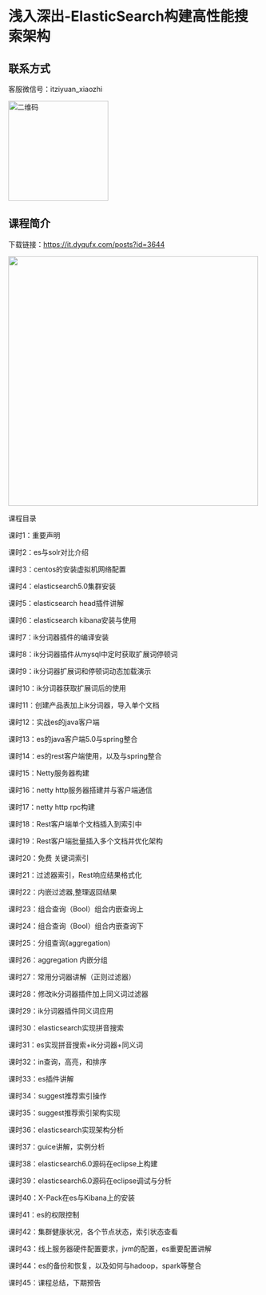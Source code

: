 # 浅入深出-ElasticSearch构建高性能搜索架构

## 联系方式

客服微信号：itziyuan_xiaozhi

<img src="https://ziyuanyun.oss-cn-guangzhou.aliyuncs.com/common/20240614073449/666b82192834a.jpg" width="200" height="200" alt="二维码">

## 课程简介

下载链接：https://it.dyqufx.com/posts?id=3644

<img src="https://ziyuanyun.oss-cn-guangzhou.aliyuncs.com/yun/20240515185246/664493fe7894a.jpg" width="500" alt="">

  

 课程目录

 课时1：重要声明

 课时2：es与solr对比介绍

 课时3：centos的安装虚拟机网络配置

 课时4：elasticsearch5.0集群安装

 课时5：elasticsearch head插件讲解

 课时6：elasticsearch kibana安装与使用

 课时7：ik分词器插件的编译安装

 课时8：ik分词器插件从mysql中定时获取扩展词停顿词

 课时9：ik分词器扩展词和停顿词动态加载演示

 课时10：ik分词器获取扩展词后的使用

 课时11：创建产品表加上ik分词器，导入单个文档

 课时12：实战es的java客户端

 课时13：es的java客户端5.0与spring整合

 课时14：es的rest客户端使用，以及与spring整合

 课时15：Netty服务器构建

 课时16：netty http服务器搭建并与客户端通信

 课时17：netty http rpc构建

 课时18：Rest客户端单个文档插入到索引中

 课时19：Rest客户端批量插入多个文档并优化架构

 课时20：免费 关键词索引

 课时21：过滤器索引，Rest响应结果格式化

 课时22：内嵌过滤器,整理返回结果

 课时23：组合查询（Bool）组合内嵌查询上

 课时24：组合查询（Bool）组合内嵌查询下

 课时25：分组查询(aggregation)

 课时26：aggregation 内嵌分组

 课时27：常用分词器讲解（正则过滤器）

 课时28：修改ik分词器插件加上同义词过滤器

 课时29：ik分词器插件同义词应用

 课时30：elasticsearch实现拼音搜索

 课时31：es实现拼音搜索+ik分词器+同义词

 课时32：in查询，高亮，和排序

 课时33：es插件讲解

 课时34：suggest推荐索引操作

 课时35：suggest推荐索引架构实现

 课时36：elasticsearch实现架构分析

 课时37：guice讲解，实例分析

 课时38：elasticsearch6.0源码在eclipse上构建

 课时39：elasticsearch6.0源码在eclipse调试与分析

 课时40：X-Pack在es与Kibana上的安装

 课时41：es的权限控制

 课时42：集群健康状况，各个节点状态，索引状态查看

 课时43：线上服务器硬件配置要求，jvm的配置，es重要配置讲解

 课时44：es的备份和恢复，以及如何与hadoop，spark等整合

 课时45：课程总结，下期预告

  